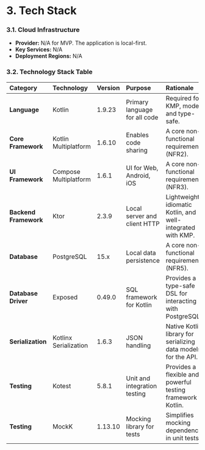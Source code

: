 # 3. Tech Stack

### 3.1. Cloud Infrastructure

*   **Provider:** N/A for MVP. The application is local-first.
*   **Key Services:** N/A
*   **Deployment Regions:** N/A

### 3.2. Technology Stack Table

| Category | Technology | Version | Purpose | Rationale |
| :--- | :--- | :--- | :--- | :--- |
| **Language** | Kotlin | 1.9.23 | Primary language for all code | Required for KMP, modern, and type-safe. |
| **Core Framework** | Kotlin Multiplatform | 1.6.10 | Enables code sharing | A core non-functional requirement (NFR2). |
| **UI Framework** | Compose Multiplatform | 1.6.1 | UI for Web, Android, iOS | A core non-functional requirement (NFR3). |
| **Backend Framework** | Ktor | 2.3.9 | Local server and client HTTP | Lightweight, idiomatic Kotlin, and well-integrated with KMP. |
| **Database** | PostgreSQL | 15.x | Local data persistence | A core non-functional requirement (NFR5). |
| **Database Driver** | Exposed | 0.49.0 | SQL framework for Kotlin | Provides a type-safe DSL for interacting with PostgreSQL. |
| **Serialization** | Kotlinx Serialization | 1.6.3 | JSON handling | Native Kotlin library for serializing data models for the API. |
| **Testing** | Kotest | 5.8.1 | Unit and integration testing | Provides a flexible and powerful testing framework for Kotlin. |
| **Testing** | MockK | 1.13.10 | Mocking library for tests | Simplifies mocking dependencies in unit tests. |